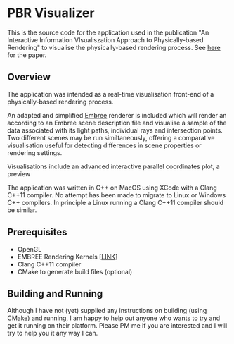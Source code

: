 # PBR Visualizer

This is the source code for the application used in the publication "An Interactive Information VIsualiszation Approach to Physically-based Rendering" to visualise the physically-based rendering process. See [here](https://graphics.tudelft.nl/Publications-new/2016/SAHDEE16/) for the paper. 

## Overview

The application was intended as a real-time visualisation front-end of a physically-based rendering process. 

An adapted and simplified [Embree](https://embree.github.io/) renderer is included which will render an according to an Embree scene description file and visualise a sample of the data associated with its light paths, individual rays and intersection points. Two different scenes may be run similtaneously, offering a comparative visualisation useful for detecting differences in scene properties or rendering settings.

Visualisations include an advanced interactive parallel coordinates plot, a preview

The application was written in C++ on MacOS using XCode with a Clang C++11 compiler. No attempt has been made to migrate to Linux or Windows C++ compilers. In principle a Linux running a Clang C++11 compiler should be similar.

## Prerequisites 

* OpenGL
* EMBREE Rendering Kernels [[LINK](https://embree.github.io/downloads.html)]
* Clang C++11 compiler
* CMake to generate build files (optional)

## Building and Running

Although I have not (yet) supplied any instructions on building (using CMake) and running, I am happy to help out anyone who wants to try and get it running on their platform. Please PM me if you are interested and I will try to help you it any way I can. 
